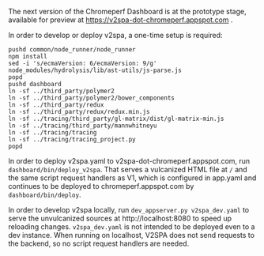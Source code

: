 The next version of the Chromeperf Dashboard is at the prototype stage,
available for preview at https://v2spa-dot-chromeperf.appspot.com .

In order to develop or deploy v2spa, a one-time setup is required:
```
pushd common/node_runner/node_runner
npm install
sed -i 's/ecmaVersion: 6/ecmaVersion: 9/g' node_modules/hydrolysis/lib/ast-utils/js-parse.js
popd
pushd dashboard
ln -sf ../third_party/polymer2
ln -sf ../third_party/polymer2/bower_components
ln -sf ../third_party/redux
ln -sf ../third_party/redux/redux.min.js
ln -sf ../tracing/third_party/gl-matrix/dist/gl-matrix-min.js
ln -sf ../tracing/third_party/mannwhitneyu
ln -sf ../tracing/tracing
ln -sf ../tracing/tracing_project.py
popd
```

In order to deploy v2spa.yaml to v2spa-dot-chromeperf.appspot.com, run
`dashboard/bin/deploy_v2spa`. That serves a vulcanized HTML file at `/` and the
same script request handlers as V1, which is configured in app.yaml and
continues to be deployed to chromeperf.appspot.com by `dashboard/bin/deploy`.

In order to develop v2spa locally, run `dev_appserver.py v2spa_dev.yaml` to
serve the unvulcanized sources at http://localhost:8080 to speed up reloading
changes. `v2spa_dev.yaml` is not intended to be deployed even to a dev instance.
When running on localhost, V2SPA does not send requests to the backend, so no
script request handlers are needed.

